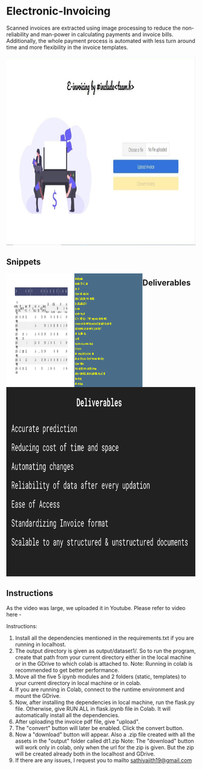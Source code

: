 # Electronic-Invoicing 
Scanned invoices are extracted using image processing to reduce the non-reliability and man-power in calculating payments and invoice bills. Additionally, the whole payment process is automated with less turn around time and more flexibility in the invoice templates.

<img width="500" height="500" src="images/web.jpg">

## Snippets
<img align="left" width="180" height="300" src="images/snippets/dataset1/desttable1.jpg">
<img align="left" width="180" height="300" src="images/snippets/dataset1/desttext1.png">

## Deliverables
<img width="500" height="500" src="images/deliverables.jpg">

## Instructions 
As the video was large, we uploaded it in Youtube.
Please refer to video here - 

Instructions:
1) Install all the dependencies mentioned in the requirements.txt if you are running in localhost. 
2) The output directory is given as output/dataset1/. So to run the program, create that path from your current directory either in the local machine or in the GDrive to which colab is attached to.
	Note: Running in colab is recommended to get better performance.
4) Move all the five 5 ipynb modules and 2 folders (static, templates) to your current directory in local machine or in colab.
5) If you are running in Colab, connect to the runtime environment and mount the GDrive.
6) Now, after installing the dependencies in local machine, run the flask.py file. Otherwise, give RUN ALL in flask.ipynb file in Colab. It will automatically install all the dependencies.
7) After uploading the invoice pdf file, give "upload".
8) The "convert" button will later be enabled. Click the convert button.
9) Now a "download" button will appear. Also a .zip file created with all the assets in the "output" folder called dt1.zip
	Note: The "download" button will work only in colab, only when the url for the zip is given. But the zip will be created already both in the localhost and GDrive.
10) If there are any issues, I request you to mailto sathiyajith19@gmail.com
